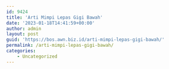 ```yaml
---
id: 9424
title: 'Arti Mimpi Lepas Gigi Bawah'
date: '2023-01-18T14:41:59+00:00'
author: admin
layout: post
guid: 'https://bos.awn.biz.id/arti-mimpi-lepas-gigi-bawah/'
permalink: /arti-mimpi-lepas-gigi-bawah/
categories:
    - Uncategorized
---
```


